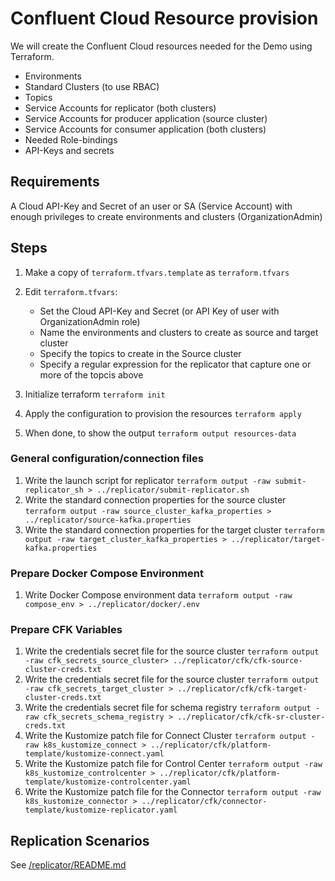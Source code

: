 # Confluent Cloud Resource provision

We will create the Confluent Cloud resources needed for the Demo using Terraform.

- Environments
- Standard Clusters (to use RBAC)
- Topics
- Service Accounts for replicator (both clusters)
- Service Accounts for producer application (source cluster)
- Service Accounts for consumer application (both clusters)
- Needed Role-bindings
- API-Keys and secrets

## Requirements

A Cloud API-Key and Secret of an user or SA (Service Account) with enough privileges to create environments and clusters (OrganizationAdmin)

## Steps

1. Make a copy of `terraform.tfvars.template` as `terraform.tfvars`
2. Edit `terraform.tfvars`:
   - Set the Cloud API-Key and Secret (or API Key of user with OrganizationAdmin role)
   - Name the environments and clusters to create as source and target cluster
   - Specify the topics to create in the Source cluster
   - Specify a regular expression for the replicator that capture one or more of the topcis above

3. Initialize terraform `terraform init`
4. Apply the configuration to provision the resources `terraform apply`
5. When done, to show the output `terraform output resources-data`

### General configuration/connection files

1. Write the launch script for replicator `terraform output -raw submit-replicator_sh > ../replicator/submit-replicator.sh`
2. Write the standard connection properties for the source cluster `terraform output -raw source_cluster_kafka_properties > ../replicator/source-kafka.properties`
3. Write the standard connection properties for the target cluster `terraform output -raw target_cluster_kafka_properties > ../replicator/target-kafka.properties`

### Prepare Docker Compose Environment

1. Write Docker Compose environment data `terraform output -raw compose_env > ../replicator/docker/.env`

### Prepare CFK Variables

1. Write the credentials secret file for the source cluster `terraform output -raw cfk_secrets_source_cluster> ../replicator/cfk/cfk-source-cluster-creds.txt`
2. Write the credentials secret file for the source cluster `terraform output -raw cfk_secrets_target_cluster > ../replicator/cfk/cfk-target-cluster-creds.txt`
3. Write the credentials secret file for schema registry `terraform output -raw cfk_secrets_schema_registry > ../replicator/cfk/cfk-sr-cluster-creds.txt`
4. Write the Kustomize patch file for Connect Cluster `terraform output -raw k8s_kustomize_connect > ../replicator/cfk/platform-template/kustomize-connect.yaml`
5. Write the Kustomize patch file for Control Center `terraform output -raw k8s_kustomize_controlcenter > ../replicator/cfk/platform-template/kustomize-controlcenter.yaml`
6. Write the Kustomize patch file for the Connector `terraform output -raw k8s_kustomize_connector > ../replicator/cfk/connector-template/kustomize-replicator.yaml`

## Replication Scenarios

See [/replicator/README.md](../replicator/README.md)
